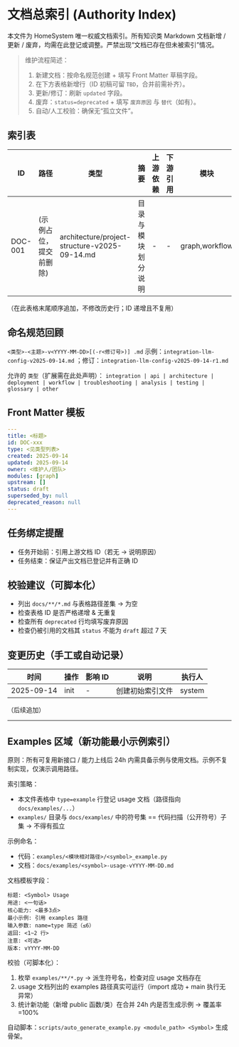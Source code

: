 # 文档总索引 (Authority Index)

本文件为 HomeSystem 唯一权威文档索引。所有知识类 Markdown 文档新增 / 更新 / 废弃，均需在此登记或调整。严禁出现“文档已存在但未被索引”情况。

> 维护流程简述：
> 1. 新建文档：按命名规范创建 + 填写 Front Matter 草稿字段。
> 2. 在下方表格新增行（ID 初稿可留 `TBD`，合并前需补齐）。
> 3. 更新/修订：刷新 `updated` 字段。
> 4. 废弃：`status=deprecated` + 填写 `废弃原因` 与 `替代`（如有）。
> 5. 自动/人工校验：确保无“孤立文件”。

## 索引表
| ID | 路径 | 类型 | 摘要 | 上游依赖 | 下游引用 | 模块 | Owner | 状态 | 创建 | 更新 | 替代 | 废弃原因 |
|----|------|------|------|----------|----------|------|-------|------|------|------|------|----------|
| DOC-001 | (示例占位，提交前删除) | architecture/project-structure-v2025-09-14.md | 目录与模块划分说明 | - | - | graph,workflow | core-team | draft | 2025-09-14 | 2025-09-14 | - | - |

（在此表格末尾顺序追加，不修改历史行；ID 递增且不复用）

## 命名规范回顾
`<类型>-<主题>-v<YYYY-MM-DD>[(-r<修订号>)] .md`
示例：`integration-llm-config-v2025-09-14.md` ；修订：`integration-llm-config-v2025-09-14-r1.md`

允许的 `类型`（扩展需在此处声明）：
`integration | api | architecture | deployment | workflow | troubleshooting | analysis | testing | glossary | other`

## Front Matter 模板
```yaml
---
title: <标题>
id: DOC-xxx
type: <见类型列表>
created: 2025-09-14
updated: 2025-09-14
owner: <维护人/团队>
modules: [graph]
upstream: []
status: draft
superseded_by: null
deprecated_reason: null
---
```

## 任务绑定提醒
- 任务开始前：引用上游文档 ID（若无 → 说明原因）
- 任务结束：保证产出文档已登记并有正确 ID

## 校验建议（可脚本化）
- 列出 `docs/**/*.md` 与表格路径差集 → 为空
- 检查表格 ID 是否严格递增 & 无重复
- 检查所有 `deprecated` 行均填写废弃原因
- 检查仍被引用的文档其 `status` 不能为 `draft` 超过 7 天

## 变更历史（手工或自动记录）
| 时间 | 操作 | 影响 ID | 说明 | 执行人 |
|------|------|---------|------|--------|
| 2025-09-14 | init | - | 创建初始索引文件 | system |

（后续追加）

---
## Examples 区域（新功能最小示例索引）
原则：所有可复用新接口 / 能力上线后 24h 内需具备示例与使用文档。示例不复制实现，仅演示调用路径。

索引策略：
- 本文件表格中 `type=example` 行登记 usage 文档（路径指向 `docs/examples/...`）
- `examples/` 目录与 `docs/examples/` 中的符号集 == 代码扫描（公开符号）子集 → 不得有孤立

示例命名：
- 代码：`examples/<模块相对路径>/<symbol>_example.py`
- 文档：`docs/examples/<symbol>-usage-vYYYY-MM-DD.md`

文档模板字段：
```
标题: <Symbol> Usage
用途: <一句话>
核心能力: <最多3点>
最小示例: 引用 examples 路径
输入参数: name=type 简述（≤6）
返回: <1~2 行>
注意: <可选>
版本: vYYYY-MM-DD
```

校验（可脚本化）：
1. 枚举 `examples/**/*.py` → 派生符号名，检查对应 usage 文档存在
2. usage 文档列出的 examples 路径真实可运行（import 成功 + main 执行无异常）
3. 统计新功能（新增 public 函数/类）在合并 24h 内是否生成示例 → 覆盖率=100%

自动脚本：`scripts/auto_generate_example.py <module_path> <Symbol>` 生成骨架。

